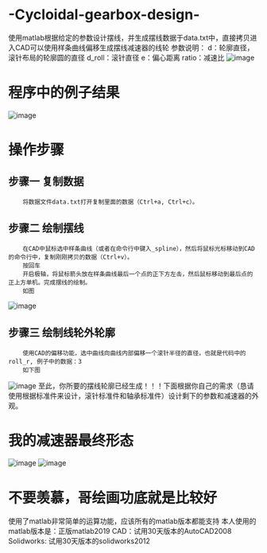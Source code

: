 # -Cycloidal-gearbox-design-
使用matlab根据给定的参数设计摆线，并生成摆线数据于data.txt中，直接拷贝进入CAD可以使用样条曲线偏移生成摆线减速器的线轮
参数说明：
d：轮廓直径，滚针布局的轮廓圆的直径
d_roll：滚针直径
e：偏心距离
ratio：减速比
![image](https://github.com/yuan5/-Cycloidal-gearbox-design-/blob/main/image/dwg.PNG)

# 程序中的例子结果
![image](https://github.com/yuan5/-Cycloidal-gearbox-design-/blob/main/image/untitled.jpg)

# 操作步骤
## 步骤一 复制数据
        将数据文件data.txt打开复制里面的数据（Ctrl+a, Ctrl+c）。
## 步骤二 绘制摆线
        在CAD中鼠标选中样条曲线（或者在命令行中键入_spline），然后将鼠标光标移动到CAD的命令行中，复制刚刚拷贝的数据（Ctrl+v）。
        按回车
        开启极轴，将鼠标箭头放在样条曲线最后一个点的正下方左击，然后鼠标移动到最后点的正上方单机。完成摆线的绘制。
        如图
![image](https://github.com/yuan5/-Cycloidal-gearbox-design-/blob/main/image/lunguo.PNG)
## 步骤三 绘制线轮外轮廓
        使用CAD的偏移功能，选中曲线向曲线内部偏移一个滚针半径的直径，也就是代码中的roll_r, 例子中的数据：3
        如下图
![image](https://github.com/yuan5/-Cycloidal-gearbox-design-/blob/main/image/xianlun.PNG)
至此，你所要的摆线轮廓已经生成！！！下面根据你自己的需求（恳请使用根据标准件来设计，滚针标准件和轴承标准件）设计剩下的参数和减速器的外观。
# 我的减速器最终形态
![image](https://github.com/yuan5/-Cycloidal-gearbox-design-/blob/main/image/re.PNG)
![image](https://github.com/yuan5/-Cycloidal-gearbox-design-/blob/main/image/re2.PNG)
# 不要羡慕，哥绘画功底就是比较好

使用了matlab非常简单的运算功能，应该所有的matlab版本都能支持
本人使用的matlab版本是：正版matlab2019
CAD：试用30天版本的AutoCAD2008
Solidworks: 试用30天版本的solidworks2012



